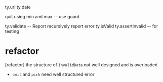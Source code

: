 ty.url
ty.date

quit using min and max -- use guard

ty.validate -- Report recursively report error
ty.isValid
ty.assertInvalid -- for testing

# refactor

[refactor] the structure of `InvalidData` not well designed and is overloaded

- `omit` and `pick` need well structured error
